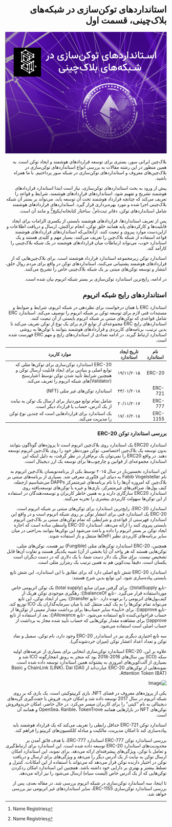 <div dir="rtl">
  
# استانداردهای توکن‌سازی در شبکه‌های بلاک‌چینی، قسمت اول

![Image](8.jpeg)

بلاک‌چین ایرانی سور، بستری برای توسعه قراردادهای هوشمند و ایجاد توکن است. به همین منظور در این رشته مقالات به بررسی انواع استانداردهای توکن‌سازی در بلاک‌چین‌های معروف و استانداردهای توکن‌سازی در شبکه سور پرداختیم. با ما همراه باشید.

پیش از ورود به بحث استانداردهای توکن‌سازی، نیاز است ابتدا استاندارد قراردادهای هوشمند تشریح و تفهیم شود. استانداردهای قراردادهای هوشمند، شرایط و قواعد را تعریف می‌کند که چنانچه قرارداد هوشمند تحت آن توسعه یابد، می‌تواند بر بستر آن شبکه بلاک‌چینی اجرا شده و مورد بهره‌برداری قرار گیرد. استانداردهای قراردادهای هوشمند شامل استانداردهای توکن، دفاتر ثبت‌نام[^1]، ساختار کتابخانه/پکیج[^1] و مانند آن است.

پس از تعریف استانداردها، قراردادهای هوشمند بایستی از یکسری الزامات برای ایجاد قابلیت‌ها و کارکردهای پایه همانند خلق توکن، انجام تراکنش، ارسال و دریافت اطلاعات و ازاین‌دست موارد پیروی و تبعیت کنند. ازآنجایی‌که استانداردهای قراردادهای هوشمند قواعد استفاده از شبکه بلاک‌چین را تعریف می‌کنند، بسیار مهم و کلیدی هستند و یک استاندارد خوب، می‌تواند ارتباطات میان قراردادهای هوشمند در یک شبکه بلاک‌چینی را کارآمد کند.

استاندارد توکن زیرمجموعه استاندارد قرارداد هوشمند است. برای بلاک‌چین‌هایی که از قراردادهای هوشمند پشتیبانی می‌کنند، استانداردهای توکن در واقع برای مردم روال خلق، انتشار و توسعه توکن‌های مبتنی بر یک شبکه بلاک‌چینی خاص را تشریح می‌کنند.

در ادامه، رایج‌ترین استاندارد توکن‌سازی بر بستر شبکه اتریوم بیان شده است.

## استانداردهای رایج شبکه اتریوم

استاندارد ERC یا همان درخواست برای نظردهی در شبکه اتریوم، شرایط و ضوابط و مستندات فنی لازم برای توسعه توکن بر شبکه اتریوم را توصیف می‌کند. استاندارد ERC شامل قواعدی که توکن‌های مبتنی بر شبکه اتریوم بایستی از آن تبعیت کنند. استانداردهای رایج ERC مجموعه‌ای از توابع لازم برای یک نوع از توکن تعریف می‌کند تا بدین ترتیب، برنامه‌های کاربردی و قراردادهای هوشمند بتوانند با توکن‌ها به روشی استاندارد ارتباط گیرند. در ادامه تعدادی از استانداردهای رایج و مهم ERC فهرست شده است.

نام استاندارد | تاریخ ایجاد استاندارد | موارد کاربرد
--- | :---: | ---
ERC-20 | ۱۹/۱۱/۲۰۱۵ | ERC-20 استاندارد توکن‌سازی برای توکن‌ها مثلی که توابع اصلی و بنیادین برای ایجاد قابلیت ارسال توکن و همچنین شرایط تأیید شدن توکن توسط اعتبارسنج (Validator)های شبکه اتریوم را تعریف می‌کند.
ERC-721 | ۲۴/۰۱/۲۰۱۸ | استاندارد توکن‌های غیر مثلی (NFT)
ERC-777 | ۲۰/۱۱/۲۰۱۷ | شامل تمام توابع موردنیاز برای ارسال یک توکن به نیابت از یک آدرس، حساب یا قرارداد دیگر است.
ERC-1155 | ۱۷/۰۶/۲۰۱۸ | یک استاندارد برای قراردادهایی است که چندین نوع توکن را مدیریت می‌کند.

### بررسی استاندارد توکن ERC-20

استاندارد ERC20 یک استاندارد روی بلاک‌چین اتریوم است تا پروژه‌های گوناگون بتوانند بدون توسعه یک بلاک‌چین اختصاصی، توکن موردنظر خود را روی بلاک‌چین اتریوم توسعه دهند. در واقع ERC20 را نمی‌توان یک نرم‌افزار در نظر گرفت، به دلیل اینکه این استاندارد مجموعه‌ای از قوانین و چارچوب‌ها برای توسعه یک ارز دیجیتال است.

این استاندارد نخستین‌بار در سال ۲۰۱۵ توسط یکی از برنامه‌نویسان بلاک‌چین اتریوم به نام Fabib Vogelstellar به دنیای این فنّاوری معرفی شد. بسیاری از برنامه‌های مبتنی بر بلاک‌چین که امروزه آن‌ها را با نام برنامه‌های غیرمتمرکز DAPPs می‌شناسیم ازجمله، کیف پول‌ها، صرافی‌های غیرمتمرکز، بازی‌ها و غیره با توکن‌های توسعه‌یافته روی استاندارد ERC20 سازگاری دارند و به همین خاطر کاربران و توسعه‌دهندگان در استفاده از این توکن‌ها سهولت کاربردی بیشتری را تجربه می‌کنند.

استاندارد ERC-20، رایج‌ترین استاندارد برای توکن‌های مبتنی بر شبکه اتریوم است. ERC-20 یک استاندارد فنی برای انتشار توکن بر روی شبکه اتریوم است و در واقع این استاندارد فهرستی از قواعدی و شرایطی که تمام توکن‌های مبتنی بر بلاک‌چین اتریوم بایستی پیروی کنند را ارائه می‌دهد. استاندارد ERC-20 واسطی ساده است که اجازه ایجاد توکن بر بستر اتریوم را داده و باعث می‌شود این توکن‌ها بتوانند به‌راحتی در میان سایر برنامه‌های کاربردی نظیر DeFiها منتقل و باز استفاده شوند.

همچنین، ERC-20 استاندارد توکن‌های مثلی (Fungible) نیز هست. توکن‌های مثلی، توکن‌هایی هستند که هر واحد آن (یا بخشی از آن) شبیه یکدیگر هستند و تفاوت آن‌ها قابل تشخیص نیست. برای مثال یک دلار دست شما، با یک دلاری که در دست دیگران است یکسان است، دقیقاً بیت‌کوین هم به همین ترتیب یک رمزارز مثلی است.

استاندارد ERC-20 شش تابع اصلی دارد که برای تطابق با این استاندارد، این شش تابع بایستی پیاده‌سازی شود. این توابع بدین شرح هستند:

-تابع totalSupply(): برای گرفتن میزان منابع (total supply) یک توکن اتریومی خاص مورداستفاده قرار می‌گیرد.
-تابع balanceOf(): رهگیری موجودی توکن هریک از کیف‌پول‌های اتریومی را برعهده دارد.
-تابع transfer(): پس از ایجاد توکن، این تابع می‌تواند تمام توکن‌ها را به یک کیف منتقل کند یا میان سرمایه‌گذاران یک ICO توزیع کند.
-تابع approve(): برای «تأیید» سایر حساب‌ها برای برداشت مقدار معینی از توکن‌ها از حساب فراخوانی‌کننده تابع استفاده می‌شود.
-تابع Allowance(): بعد از استفاده از تابع approve() برای مشاهده مقدار توکن‌هایی که حساب تأیید شده مجاز به برداشت از حساب اصلی است استفاده می‌شود.

سه تابع اختیاری دیگری نیز در استاندارد ٍ ERC-20 وجود دارد، نام توکن، سمبل و نماد توکن و تعداد اعداد اعشار توکن (میزان خردشوندگی).

علاوه بر این، ERC-20 استاندارد توکن‌سازی انتخابی برای بسیاری از عرضه‌های اولیه سکه (ICO) بین سال‌های 2016-2018 بود که منجر به رونق انفجارگونه ICO شد و بسیاری از آلت‌کوین‌های امروزی به پشتوانه همین استاندارد توسعه داده شده است. نمونه‌هایی از توکن‌های ERC-20 عبارت‌اند از ChainLink (LINK)، Dai (DAI) و Basic Attention Token (BAT).

![Image](erc.jpg)

یکی از پروژه‌های معروف در فضای NFT، بازی کریپتوکیتی است. یک بازی که بر روی شبکه اتریوم در سال 2017 توسعه داده شد و امکان خرید، فروش یا جفت‌گیری گربه‌های دیجیتالی به نام “کیتی” را برای کاربران میسر می‌کرد. در حال حاضر، امکان خریدوفروش توکن‌های NFT در بازارهایی همانند OpenSea، Rarible، TokenTrove و همانند آن است.

استاندارد توکن ERC-721 حداقل رابطی را تعریف می‌کند که یک قرارداد هوشمند باید پیاده‌سازی کند تا امکان مدیریت، مالکیت و مبادله کلکسیون‌های کریپتو را فراهم کند.

بررسی استاندارد توکن ERC-777
استاندارد ERC-777، با هدف فائق آمدن بر محدودیت‌های استاندارد ERC-20 توسعه داده شده است. این استاندارد برای ارتباط‌گیری و تعامل با توکن، ویژگی‌های پیشرفته‌ای ارائه می‌دهد. برای نمونه، این استاندارد امکان ارسال توکن به نیابت از یک آدرس دیگر را می‌دهد و ویژگی‌های برای ارسال و دریافت توکن در اختیار دارنده توکن قرار می‌دهد که می‌تواند با استفاده از این امکانات، کنترل و تسلط بیشتر و بهتری بر دارایی خود داشته باشد. همچنین این استاندارد امکان ردکردن توکن‌هایی که از یک آدرس خاص (لیست سیاه) ارسال می‌شود را نیز ارائه می‌دهد.

تا اینجا، سه استاندارد توکن‌سازی در شبکه اتریوم بررسی شد. در مقاله بعدی، پس از بررسی استاندارد توکن‌سازی ERC-1155، سایر استانداردهای غیر اتریومی نیز بررسی خواهد شد.

[^1]: Name Registries

[^2]: Library/package Formats

</div>
